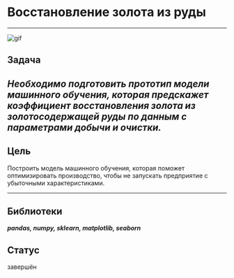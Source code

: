 # Восстановление золота из руды
-----

![gif](https://media.tenor.com/_w_oaQQcMEoAAAAM/gold-rich.gif)

## Задача

***Необходимо подготовить прототип модели машинного обучения, которая предскажет коэффициент восстановления золота из золотосодержащей руды по данным с параметрами добычи и очистки.***
-----
## Цель
Построить модель машинного обучения, которая поможет оптимизировать производство, чтобы не запускать предприятие с убыточными характеристиками.

------
## Библиотеки
***pandas, numpy, sklearn, matplotlib, seaborn***
## Статус
завершён

